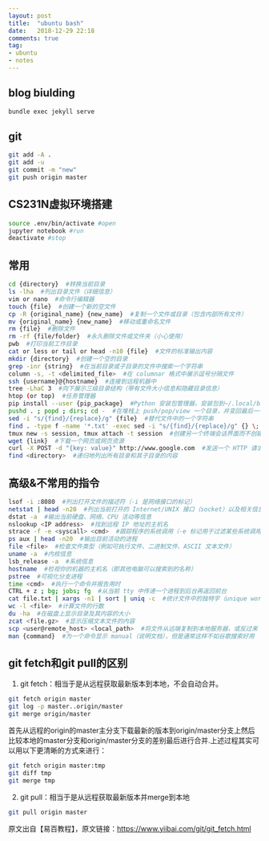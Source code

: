 ```yaml
---
layout: post
title:  "ubuntu bash"
date:   2018-12-29 22:18
comments: true
tag:
- ubuntu
- notes
---
```


## blog biulding
```bash
bundle exec jekyll serve 

```

## git
```bash
git add -A .
git add -u
git commit -m "new"
git push origin master
```

## CS231N虚拟环境搭建
```bash
source .env/bin/activate #open
jupyter notebook #run
deactivate #stop
```


## 常用
```bash
cd {directory}  #转换当前目录
ls -lha  #列出目录文件（详细信息）
vim or nano  #命令行编辑器
touch {file}  #创建一个新的空文件
cp -R {original_name} {new_name}  #复制一个文件或目录（包含内部所有文件）
mv {original_name} {new_name}  #移动或重命名文件
rm {file}  #删除文件
rm -rf {file/folder}  #永久删除文件或文件夹（小心使用）
pwb  #打印当前工作目录
cat or less or tail or head -n10 {file}  #文件的标准输出内容
mkdir {directory}  #创建一个空的目录
grep -inr {string}  #在当前目录或子目录的文件中搜索一个字符串
column -s, -t <delimited_file>  #在 columnar 格式中展示逗号分隔文件
ssh {username}@{hostname}  #连接到远程机器中
tree -LhaC 3  #向下展示三级目录结构（带有文件大小信息和隐藏目录信息）
htop (or top)  #任务管理器
pip install --user {pip_package}  #Python 安装包管理器，安装包到~/.local/bin 目录下
pushd . ; popd ; dirs; cd -  #在堆栈上 push/pop/view 一个目录，并变回最后一个目录
sed -i "s/{find}/{replace}/g" {file}  #替代文件中的一个字符串
find . -type f -name '*.txt' -exec sed -i "s/{find}/{replace}/g" {} \;  #替换当前目录和子目录下后缀名为.txt 文件的一个字符串
tmux new -s session, tmux attach -t session  #创建另一个终端会话界面而不创建新的窗口 [高级命令]
wget {link}  #下载一个网页或网页资源
curl -X POST -d "{key: value}" http://www.google.com  #发送一个 HTTP 请求到网站服务器
find <directory>  #递归地列出所有目录和其子目录的内容
```


## 高级&不常用的指令
```bash
lsof -i :8080  #列出打开文件的描述符（-i 是网络接口的标记）
netstat | head -n20  #列出当前打开的 Internet/UNIX 接口（socket）以及相关信息
dstat -a  #输出当前硬盘、网络、CPU 活动等信息
nslookup <IP address>  #找到远程 IP 地址的主机名
strace -f -e <syscall> <cmd>  #跟踪程序的系统调用（-e 标记用于过滤某些系统调用）
ps aux | head -n20  #输出目前活动的进程
file <file>  #检查文件类型（例如可执行文件、二进制文件、ASCII 文本文件）
uname -a  #内核信息
lsb_release -a  #系统信息
hostname  #检视你的机器的主机名（即其他电脑可以搜索到的名称）
pstree  #可视化分支进程
time <cmd>  #执行一个命令并报告用时
CTRL + z ; bg; jobs; fg  #从当前 tty 中传递一个进程到后台再返回前台
cat file.txt | xargs -n1 | sort | uniq -c  #统计文件中的独特字（unique words）数量
wc -l <file>  #计算文件的行数
du -ha  #在磁盘上显示目录及其内容的大小
zcat <file.gz>  #显示压缩文本文件的内容
scp <user@remote_host> <local_path>  #将文件从远端复制到本地服务器，或反过来
man {command}  #为一个命令显示 manual（说明文档），但是通常这样不如谷歌搜索好用
```

## git fetch和git pull的区别

1. git fetch：相当于是从远程获取最新版本到本地，不会自动合并。
```bash
git fetch origin master
git log -p master..origin/master
git merge origin/master
```
首先从远程的origin的master主分支下载最新的版本到origin/master分支上然后比较本地的master分支和origin/master分支的差别最后进行合并.上述过程其实可以用以下更清晰的方式来进行：
```bash
git fetch origin master:tmp
git diff tmp 
git merge tmp
```
2. git pull：相当于是从远程获取最新版本并merge到本地 
```bash
git pull origin master
```
原文出自【易百教程】，原文链接：https://www.yiibai.com/git/git_fetch.html



